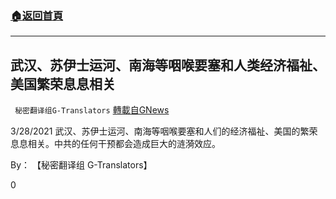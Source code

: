 ###  [:house:返回首頁](https://github.com/ourhimalayas/txt)
---

## 武汉、苏伊士运河、南海等咽喉要塞和人类经济福祉、美国繁荣息息相关
` 秘密翻译组G-Translators` [轉載自GNews](https://gnews.org/zh-hans/1080942/)

3/28/2021 武汉、苏伊士运河、南海等咽喉要塞和人们的经济福祉、美国的繁荣息息相关。中共的任何干预都会造成巨大的涟漪效应。

By： 【秘密翻译组 G-Translators】



0
